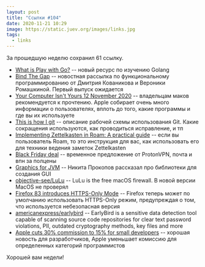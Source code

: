 ```yaml
---
layout: post
title: "Ссылки #104"
date: 2020-11-21 10:29
image: https://static.juev.org/images/links.jpg
tags:
  - links
---
```

За прошедшую неделю сохранил 61 ссылку.

* [What is Play with Go?](https://play-with-go.dev/about) -- новый ресурс по изучению Golang
* [Bind The Gap](https://bindthegap.news) -- новостная рассылка по функциональному программированию от Дмитрия Кованикова и Вероники Ромашкиной. Первый выпуск ожидается
* [Your Computer Isn't Yours 12 November 2020](https://sneak.berlin/20201112/your-computer-isnt-yours/) -- владельцам маков рекомендуется к прочтению. Apple собирает очень много информации о пользователях, вплоть до того, какие программы и где вы их используете
* [This is how I git](https://daniel.haxx.se/blog/2020/11/09/this-is-how-i-git/) -- описание рабочей схемы использования Git. Какие сокращения используются, как проводиться исправление, и тп
* [Implementing Zettelkasten in Roam: A practical guide](https://www.roambrain.com/implementing-zettelkasten-in-roam/) -- если вы пользователь Roam, то это инструкция для вас, как использовать его для техники ведения заметок Zettelkasten
* [Black Friday deal](https://protonvpn.com/blackfriday) -- временное предложение от ProtonVPN, почта и впн за полцены
* [Graphics for JVM](https://tonsky.me/blog/skija/) -- Никита Прокопов рассказал про библиотеки для создания GUI
* [objective-see/LuLu](https://github.com/objective-see/LuLu) -- LuLu is the free macOS firewall. В новой версии MacOS не проверял
* [Firefox 83 introduces HTTPS-Only Mode](https://blog.mozilla.org/security/2020/11/17/firefox-83-introduces-https-only-mode) -- Firefox теперь может по умолчанию использовать HTTPS-Only режим, предупреждая о том, что используется небезопасная версия
* [americanexpress/earlybird](https://github.com/americanexpress/earlybird) -- EarlyBird is a sensitive data detection tool capable of scanning source code repositories for clear text password violations, PII, outdated cryptography methods, key files and more
* [Apple cuts 30% commission to 15% for small developers](https://ia.net/topics/apple-cuts-30-commission-to-15-for-small-developers) -- хорошая новость для разработчиков, Apple уменьшает комиссию для определенных категорий программистов

Хорошей вам недели!